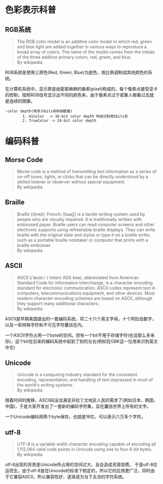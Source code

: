 # 色彩表示科普

## RGB系统

>The RGB color model is an additive color model in which red, green and blue light are added together in various ways to reproduce a broad array of colors. The name of the model comes from the initials of the three additive primary colors, red, green, and blue.<br> 
>By wikipedia

RGB系统是使用三原色(Red, Green, Blue)为底色，按比例调制成其他颜色的系统。

在计算机系统中，显示屏是由密密麻麻的像素(pixel)构成的，每个像素点接受显卡的控制，按照RGB信号显示出不同的颜色来，由于像素点过于密集人眼看过去就是连续的图像。

    ·color depth(用多少bits存RGB数据)
            1. HiColor  -> 16-bit color depth RGB分别用5bits存
            2. TrueColor -> 24-bit color depth

# 编码科普

## Morse Code

>Morse code is a method of transmitting text information as a series of on-off tones, lights, or clicks that can be directly understood by a skilled listener or observer without special equipment.<br>
>By wikipedia

## Braille
>Braille (/breɪl/; French: [bʁaj]) is a tactile writing system used by people who are visually impaired. It is traditionally written with embossed paper. Braille users can read computer screens and other electronic supports using refreshable braille displays. They can write braille with the original slate and stylus or type it on a braille writer, such as a portable braille notetaker or computer that prints with a braille embosser.<br>
>By wikipedia

## ASCII

>ASCII (/ˈæskiː/ ( listen) ASS-kee), abbreviated from American Standard Code for Information Interchange, is a character encoding standard for electronic communication. ASCII codes represent text in computers, telecommunications equipment, and other devices. Most modern character-encoding schemes are based on ASCII, although they support many additional characters. <br>
>By wikipedia

ASCII是早期美国提出的一套编码系统，将二十六个英文字母，十个阿拉伯数字，以及一些特殊字符和不可见字符囊括在内。

一个ASCII字符占用一个byte的空间。但有一个bit不用于存储字符(也没那么多来存)，这个bit在后来的编码系统中起到了别的左右(例如在GBK这一位用来识别英文中文)

## Unicode

>Unicode is a computing industry standard for the consistent encoding, representation, and handling of text expressed in most of the world's writing systems.<br>
>By wikipedia

随着时间的推移，ASCII码没法满足非拉丁文地区人民的需求了(例如日本，韩国，中国)，于是大家开发出了一套新的编码字符集，旨在囊括世界上所有的文字。

一个Unicode编码用两个byte保存，也就是16位，可以表示六万多个字符。

## utf-8

>UTF-8 is a variable width character encoding capable of encoding all 1,112,064 valid code points in Unicode using one to four 8-bit bytes.<br>
>By wikipedia

utf-8出现的背景是Unicode所占用的空间过大，且会造成资源浪费。
于是utf-8应运而生，由于utf-8是在Unicode的标准下制定的，所以它的应用更广泛，同时由于它兼容ASCII，所以兼容性好，逐渐成为当下主流的字符系统。
